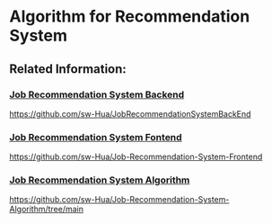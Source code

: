 # Algorithm for Recommendation System


## Related Information:



### [Job Recommendation System Backend](https://github.com/sw-Hua/JobRecommendationSystemBackEnd)

https://github.com/sw-Hua/JobRecommendationSystemBackEnd



### [Job Recommendation System Fontend](https://github.com/sw-Hua/Job-Recommendation-System-Frontend)
https://github.com/sw-Hua/Job-Recommendation-System-Frontend


### [Job Recommendation System Algorithm](https://github.com/sw-Hua/Job-Recommendation-System-Algorithm/tree/main)
https://github.com/sw-Hua/Job-Recommendation-System-Algorithm/tree/main


